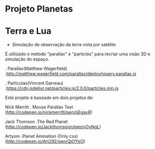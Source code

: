 # Projeto Planetas 
# Terra e Lua

- Simulação de observação da terra vista por satélite 

É utilizado o método "parallax" e "particles" para recriar uma visão 3D e simulação do espaço.

. Parallax(Matthew Wagerfield)
  .http://matthew.wagerfield.com/parallax/deploy/jquery.parallax.js
  
. Particulas(Vincent Garreau)
  .https://cdn.jsdelivr.net/particles.js/2.0.0/particles.min.js


Este projeto é baseado em dois projetos de:

Nick Merritt
. Mouse Parallax Test (http://codepen.io/nickmerritt/pen/pEgavR)

Jack Thomson
 .The Red Planet (http://codepen.io/Jackthomsonn/pen/vOvNgL)
 
Artyom
 .Planet Animation (Only css) (http://codepen.io/Art292/pen/QjOYbO)
